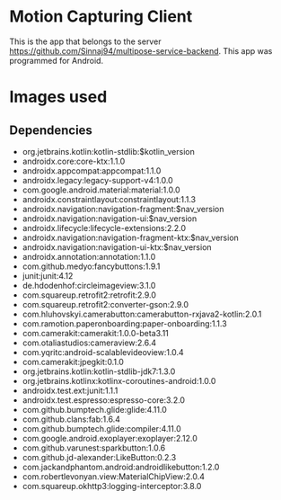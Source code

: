 # Motion Capturing Client
This is the app that belongs to the server https://github.com/Sinnaj94/multipose-service-backend.
This app was programmed for Android.
# Images used
## Dependencies
- org.jetbrains.kotlin:kotlin-stdlib:$kotlin_version
- androidx.core:core-ktx:1.1.0
- androidx.appcompat:appcompat:1.1.0
- androidx.legacy:legacy-support-v4:1.0.0
- com.google.android.material:material:1.0.0
- androidx.constraintlayout:constraintlayout:1.1.3
- androidx.navigation:navigation-fragment:$nav_version
- androidx.navigation:navigation-ui:$nav_version
- androidx.lifecycle:lifecycle-extensions:2.2.0
- androidx.navigation:navigation-fragment-ktx:$nav_version
- androidx.navigation:navigation-ui-ktx:$nav_version
- androidx.annotation:annotation:1.1.0
- com.github.medyo:fancybuttons:1.9.1
- junit:junit:4.12
- de.hdodenhof:circleimageview:3.1.0
- com.squareup.retrofit2:retrofit:2.9.0
- com.squareup.retrofit2:converter-gson:2.9.0
- com.hluhovskyi.camerabutton:camerabutton-rxjava2-kotlin:2.0.1
- com.ramotion.paperonboarding:paper-onboarding:1.1.3
- com.camerakit:camerakit:1.0.0-beta3.11
- com.otaliastudios:cameraview:2.6.4
- com.yqritc:android-scalablevideoview:1.0.4
- com.camerakit:jpegkit:0.1.0
- org.jetbrains.kotlin:kotlin-stdlib-jdk7:1.3.0
- org.jetbrains.kotlinx:kotlinx-coroutines-android:1.0.0
- androidx.test.ext:junit:1.1.1
- androidx.test.espresso:espresso-core:3.2.0
- com.github.bumptech.glide:glide:4.11.0
- com.github.clans:fab:1.6.4
- com.github.bumptech.glide:compiler:4.11.0
- com.google.android.exoplayer:exoplayer:2.12.0
- com.github.varunest:sparkbutton:1.0.6
- com.github.jd-alexander:LikeButton:0.2.3
- com.jackandphantom.android:androidlikebutton:1.2.0
- com.robertlevonyan.view:MaterialChipView:2.0.4
- com.squareup.okhttp3:logging-interceptor:3.8.0
